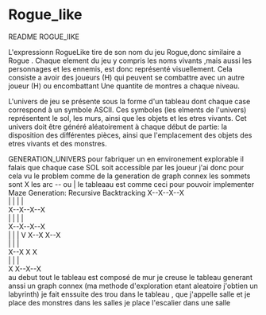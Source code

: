 # Rogue_like
README ROGUE_lIKE

  L'expressionn RogueLike tire de son nom du jeu Rogue,donc similaire a Rogue .
  Chaque element du jeu y compris les noms vivants ,mais aussi les personnages et les ennemis,
  est donc représenté visuellement.
  Cela consiste a avoir des joueurs (H) qui peuvent se combattre avec un autre  joueur (H) 
  ou encombattant Une quantite de montres a chaque niveau.
  
 L'univers de jeu se présente sous la forme d'un tableau  dont chaque case correspond à un symbole ASCII.
 Ces symboles  (les elments de l'univers)  représentent le sol, les murs, ainsi que les objets et les etres vivants.
 Cet univers doit être généré aléatoirement à chaque début de partie: la disposition des différentes pièces, 
 ainsi que l'emplacement des objets des etres vivants  et des monstres.
  


GENERATION_UNIVERS
	pour fabriquer un en environement explorable il falais que chaque case SOL soit accessible par les joueur
	j'ai donc pour cela vu le problem comme de la generation de graph connex
	les sommets sont X les arc -- ou |
	le tableaau est comme ceci pour pouvoir implementer
	Maze Generation: Recursive Backtracking
	X--X--X--X			
	|  |  |  |			
	X--X--X--X		
	|  |  |  |			
	X--X--X--X	
		|
		|
		|
		V
	X--X  X--X			
	   |  |  |			
	X--X  X  X		
	|  |  |   			
	X  X--X--X			
	au debut tout le  tableau est composé de mur 
	je creuse le tableau
	generant anssi un graph connex (ma methode d'exploration etant aleatoire j'obtien un labyrinth)
	je fait enssuite des trou dans le tableau , que j'appelle salle
	et je place des monstres dans les salles
	je place l'escalier dans une salle
	
	
	
	
	
	
	
	
